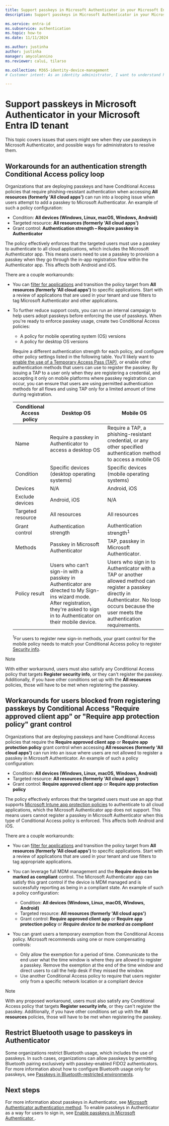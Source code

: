 ```yaml
---
title: Support passkeys in Microsoft Authenticator in your Microsoft Entra ID tenant
description: Support passkeys in Microsoft Authenticator in your Microsoft Entra ID tenant.

ms.service: entra-id 
ms.subservice: authentication
ms.topic: how-to
ms.date: 11/11/2024

ms.author: justinha
author: justinha
manager: amycolannino
ms.reviewer: calui, tilarso

ms.collection: M365-identity-device-management
# Customer intent: As an identity administrator, I want to understand how users can register a passkey in Microsoft Authenticator 

---
```

# Support passkeys in Microsoft Authenticator in your Microsoft Entra ID tenant

This topic covers issues that users might see when they use passkeys in Microsoft Authenticator, and possible ways for administrators to resolve them.

## Workarounds for an authentication strength Conditional Access policy loop

Organizations that are deploying passkeys and have Conditional Access policies that require phishing-resistant authentication when accessing **All resources (formerly 'All cloud apps')** can run into a looping issue when users attempt to add a passkey to Microsoft Authenticator. An example of such a policy configuration:

- Condition: **All devices (Windows, Linux, macOS, Windows, Android)** 
- Targeted resource: **All resources (formerly 'All cloud apps')** 
- Grant control: **Authentication strength – Require passkey in Authenticator** 

The policy effectively enforces that the targeted users must use a passkey to authenticate to all cloud applications, which includes the Microsoft Authenticator app. This means users need to use a passkey to provision a passkey when they go through the in-app registration flow within the Authenticator app. This affects both Android and iOS.

There are a couple workarounds:

- You can [filter for applications](~/identity/conditional-access/concept-filter-for-applications.md) and transition the policy target from **All resources (formerly 'All cloud apps')** to specific applications. Start with a review of applications that are used in your tenant and use filters to tag Microsoft Authenticator and other applications.

- To further reduce support costs, you can run an internal campaign to help users adopt passkeys before enforcing the use of passkeys. When you're ready to enforce passkey usage, create two Conditional Access policies: 

  - A policy for mobile operating system (OS) versions
  - A policy for desktop OS versions 

  Require a different authentication strength for each policy, and configure other policy settings listed in the following table. You'll likely want to [enable the use of a Temporary Access Pass (TAP)](howto-authentication-temporary-access-pass.md), or enable other authentication methods that users can use to register the passkey. By issuing a TAP to a user only when they are registering a credential, and accepting it only on mobile platforms where passkey registration can occur, you can ensure that users are using permitted authentication methods for all flows and using TAP only for a limited amount of time during registration. 

  | Conditional Access policy | Desktop OS     | Mobile OS     |
  |---------------------------|----------------|---------------|
  | Name              | Require a passkey in Authenticator to access a desktop OS | Require a TAP, a phishing-resistant credential, or any other specified authentication method to access a mobile OS |
  | Condition         | Specific devices (desktop operating systems) | Specific devices (mobile operating systems) |
  | Devices           | N/A                                          | Android, iOS            | 
  | Exclude devices   | Android, iOS                                 | N/A                     |
  | Targeted resource | All resources                               | All resources          |
  | Grant control     | Authentication strength                      | Authentication strength<sup>1</sup> |
  | Methods           | Passkey in Microsoft Authenticator |TAP, passkey in Microsoft Authenticator. |
  | Policy result     | Users who can’t sign-in with a passkey in Authenticator are directed to My Sign-ins wizard mode. After registration, they're asked to sign in to Authenticator on their mobile device. | Users who sign in to Authenticator with a TAP or another allowed method can register a passkey directly in Authenticator. No loop occurs because the user meets the authentication requirements. |

  <sup>1</sup>For users to register new sign-in methods, your grant control for the mobile policy needs to match your Conditional Access policy to register [Security info](https://mysignins.microsoft.com/security-info). 

>[!NOTE]
>With either workaround, users must also satisfy any Conditional Access policy that targets **Register security info**, or they can't register the passkey. Additionally, if you have other conditions set up with the **All resources** policies, those will have to be met when registering the passkey.  

## Workarounds for users blocked from registering passkeys by Conditional Access "Require approved client app" or "Require app protection policy" grant control

Organizations that are deploying passkeys and have Conditional Access policies that require the **Require approved client app** or **Require app protection policy** grant control when accessing **All resources (formerly 'All cloud apps')** can run into an issue where users are not allowed to register a passkey in Microsoft Authenticator. An example of such a policy configuration:

- Condition: **All devices (Windows, Linux, macOS, Windows, Android)** 
- Targeted resource: **All resources (formerly 'All cloud apps')** 
- Grant control: **Require approved client app** or **Require app protection policy**

The policy effectively enforces that the targeted users must use an app that supports [Microsoft Intune app protection policies](/mem/intune/apps/app-protection-policy) to authenticate to all cloud applications, which the Microsoft Authenticator app does not support. This means users cannot register a passkey in Microsoft Authenticator when this type of Conditional Access policy is enforced. This affects both Android and iOS.

There are a couple workarounds:

- You can [filter for applications](~/identity/conditional-access/concept-filter-for-applications.md) and transition the policy target from **All resources (formerly 'All cloud apps')** to specific applications. Start with a review of applications that are used in your tenant and use filters to tag appropriate applications.

- You can leverage full MDM management and the **Require device to be marked as compliant** control. The Microsoft Authenticator app can satisfy this grant control if the device is MDM managed and is successfully reporting as being in a compliant state. An example of such a policy configuration:

    - Condition: **All devices (Windows, Linux, macOS, Windows, Android)** 
    - Targeted resource: **All resources (formerly 'All cloud apps')** 
    - Grant control: **Require approved client app** or **Require app protection policy** or ***Require device to be marked as compliant***

- You can grant users a temporary exemption from the Conditional Access policy. Microsoft recommends using one or more compensating controls:
    - Only allow the exemption for a period of time. Communicate to the end user what the time window is where they are allowed to register a passkey. Remove the exemption at the end of the time window and direct users to call the help desk if they missed the window.
    - Use another Conditional Access policy to require that users register only from a specific network location or a compliant device

>[!NOTE]
>With any proposed workaround, users must also satisfy any Conditional Access policy that targets **Register security info**, or they can't register the passkey. Additionally, if you have other conditions set up with the **All resources** policies, those will have to be met when registering the passkey.

## Restrict Bluetooth usage to passkeys in Authenticator

Some organizations restrict Bluetooth usage, which includes the use of passkeys. In such cases, organizations can allow passkeys by permitting Bluetooth pairing exclusively with passkey-enabled FIDO2 authenticators. For more information about how to configure Bluetooth usage only for passkeys, see [Passkeys in Bluetooth-restricted environments](/windows/security/identity-protection/passkeys/?tabs=windows%2Cintune#passkeys-in-bluetooth-restricted-environments).

## Next steps 

For more information about passkeys in Authenticator, see [Microsoft Authenticator authentication method](concept-authentication-authenticator-app.md).
To enable passkeys in Authenticator as a way for users to sign in, see [Enable passkeys in Microsoft Authenticator ](how-to-enable-authenticator-passkey.md).